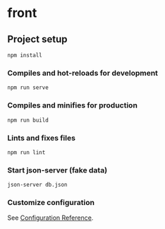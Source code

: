 # front

## Project setup
```
npm install
```

### Compiles and hot-reloads for development
```
npm run serve
```

### Compiles and minifies for production
```
npm run build
```

### Lints and fixes files
```
npm run lint
```

### Start json-server (fake data)
```
json-server db.json
```

### Customize configuration
See [Configuration Reference](https://cli.vuejs.org/config/).
